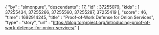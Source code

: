 {
  "by" : "simonpure",
  "descendants" : 17,
  "id" : 37255079,
  "kids" : [ 37255434, 37255266, 37255560, 37255287, 37255419 ],
  "score" : 46,
  "time" : 1692914245,
  "title" : "Proof-of-Work Defense for Onion Services",
  "type" : "story",
  "url" : "https://blog.torproject.org/introducing-proof-of-work-defense-for-onion-services/"
}
